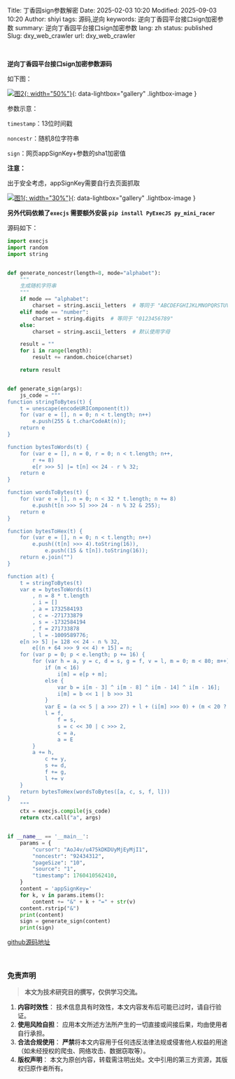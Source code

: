 Title: 丁香园sign参数解密
Date: 2025-02-03 10:20
Modified: 2025-09-03 10:20
Author: shiyi
tags: 源码,逆向
keywords: 逆向丁香园平台接口sign加密参数
summary: 逆向丁香园平台接口sign加密参数
lang: zh
status: published
Slug: dxy_web_crawler
url: dxy_web_crawler


<br>

**逆向丁香园平台接口sign加密参数源码**

如下图：

[![图2]({static}/images/dxy_crawler_web/2.png){: width="50%"}]({static}/images/dxy_crawler_web/2.png){: data-lightbox="gallery" .lightbox-image }

参数示意：

`timestamp`：13位时间戳

`noncestr`：随机8位字符串

`sign`：网页appSignKey+参数的sha1加密值

**注意：**

出于安全考虑，appSignKey需要自行去页面抓取

[![图1]({static}/images/dxy_crawler_web/1.png){: width="30%"}]({static}/images/dxy_crawler_web/1.png){: data-lightbox="gallery" .lightbox-image }


**另外代码依赖了`execjs` 需要额外安装 `pip install PyExecJS py_mini_racer`**

源码如下：
```python
import execjs
import random
import string


def generate_noncestr(length=8, mode="alphabet"):
    """
    生成随机字符串
    """
    if mode == "alphabet":
        charset = string.ascii_letters  # 等同于 "ABCDEFGHIJKLMNOPQRSTUVWXYZabcdefghijklmnopqrstuvwxyz"
    elif mode == "number":
        charset = string.digits  # 等同于 "0123456789"
    else:
        charset = string.ascii_letters  # 默认使用字母

    result = ""
    for i in range(length):
        result += random.choice(charset)

    return result


def generate_sign(args):
    js_code = """
function stringToBytes(t) {
    t = unescape(encodeURIComponent(t))
    for (var e = [], n = 0; n < t.length; n++)
        e.push(255 & t.charCodeAt(n));
    return e
}

function bytesToWords(t) {
    for (var e = [], n = 0, r = 0; n < t.length; n++,
        r += 8)
        e[r >>> 5] |= t[n] << 24 - r % 32;
    return e
}

function wordsToBytes(t) {
    for (var e = [], n = 0; n < 32 * t.length; n += 8)
        e.push(t[n >>> 5] >>> 24 - n % 32 & 255);
    return e
}

function bytesToHex(t) {
    for (var e = [], n = 0; n < t.length; n++)
        e.push((t[n] >>> 4).toString(16)),
            e.push((15 & t[n]).toString(16));
    return e.join("")
}

function a(t) {
    t = stringToBytes(t)
    var e = bytesToWords(t)
        , n = 8 * t.length
        , i = []
        , a = 1732584193
        , c = -271733879
        , s = -1732584194
        , f = 271733878
        , l = -1009589776;
    e[n >> 5] |= 128 << 24 - n % 32,
        e[(n + 64 >>> 9 << 4) + 15] = n;
    for (var p = 0; p < e.length; p += 16) {
        for (var h = a, y = c, d = s, g = f, v = l, m = 0; m < 80; m++) {
            if (m < 16)
                i[m] = e[p + m];
            else {
                var b = i[m - 3] ^ i[m - 8] ^ i[m - 14] ^ i[m - 16];
                i[m] = b << 1 | b >>> 31
            }
            var E = (a << 5 | a >>> 27) + l + (i[m] >>> 0) + (m < 20 ? (c & s | ~c & f) + 1518500249 : m < 40 ? (c ^ s ^ f) + 1859775393 : m < 60 ? (c & s | c & f | s & f) - 1894007588 : (c ^ s ^ f) - 899497514);
            l = f,
                f = s,
                s = c << 30 | c >>> 2,
                c = a,
                a = E
        }
        a += h,
            c += y,
            s += d,
            f += g,
            l += v
    }
    return bytesToHex(wordsToBytes([a, c, s, f, l]))
}
    """
    ctx = execjs.compile(js_code)
    return ctx.call("a", args)


if __name__ == '__main__':
    params = {
        "cursor": "AoJ4v/u475kDKDUyMjEyMjI1",
        "noncestr": "92434312",
        "pageSize": "10",
        "source": "1",
        "timestamp": 1760410562410,
    }
    content = 'appSignKey='
    for k, v in params.items():
        content += "&" + k + "=" + str(v)
    content.rstrip("&")
    print(content)
    sign = generate_sign(content)
    print(sign)
```


[github源码地址](https://github.com/lg2465214486/tools/blob/main/python/crawler/dxy_crawler.py)
<br>

<br>

### 免责声明

> **本文为技术研究目的撰写，仅供学习交流。**

1.  **内容时效性**： 技术信息具有时效性，本文内容发布后可能已过时，请自行验证。
2.  **使用风险自担**： 应用本文所述方法所产生的一切直接或间接后果，均由使用者自行承担。
3.  **合法合规使用**： **严禁**将本文内容用于任何违反法律法规或侵害他人权益的用途（如未经授权的爬虫、网络攻击、数据窃取等）。
4.  **版权声明**： 本文为原创内容，转载需注明出处。文中引用的第三方资源，其版权归原作者所有。